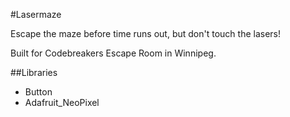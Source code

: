 #Lasermaze

Escape the maze before time runs out, but don't touch the lasers!

Built for Codebreakers Escape Room in Winnipeg.

##Libraries

- Button
- Adafruit_NeoPixel